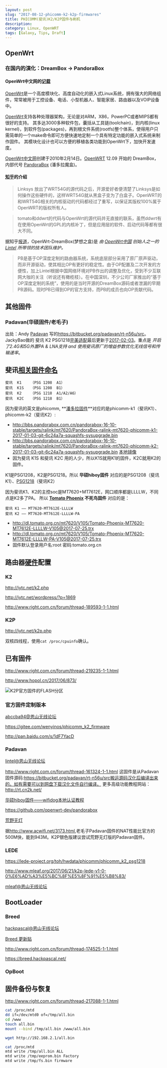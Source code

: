 ```yaml
---
layout: post
slug: "2017-08-12-phicomm-k2-k2p-firmwares"
title: PHICOMM(斐讯)K2/K2P固件与刷机
description: 
category: Linux, OpenWRT
tags: [Galaxy, Tips, Draft]
---
```


## OpenWrt

### 在国内的演化：DreamBox -> PandoraBox

#### OpenWrt中文网的[记载](https://dev.openwrt.org.cn/wiki)

[OpenWrt](https://dev.openwrt.org/)是一个高度模块化、高度自动化的嵌入式Linux系统，拥有强大的网络组件，常常被用于工控设备、电话、小型机器人、智能家居、路由器以及VOIP设备中。 

[​OpenWrt](https://wiki.openwrt.org/about/history)支持各种处理器架构，无论是对ARM，X86，PowerPC或者MIPS都有很好的支持。 其多达3000多种软件包，囊括从工具链(toolchain)，到内核(linux kernel)，到软件包(packages)，再到根文件系统(rootfs)整个体系，使得用户只需简单的一个make命令即可方便快速地定制一个具有特定功能的嵌入式系统来制作固件。 其模块化设计也可以方便的移植各类功能到OpenWrt下，加快开发速度。

[OpenWrt中文网](http://www.openwrt.org.cn/)创建于2010年2月14日。[OpenWRT](https://wiki.openwrt.org/zh-cn/about/history) 12.09 开始的 DreamBox，内部代号 [PandoraBox](https://forum.openwrt.org/viewtopic.php?id=49938) (潘多拉魔盒)。

#### [知乎](https://www.zhihu.com/question/33277589/answer/59817065)的介绍

> Linksys 放出了WRT54G的源代码之后，开源爱好者便清楚了Linksys是如何操作这些硬件的，这样WRT54G就从黑盒子变为了白盒子。OpenWRT的和WRT54G相关的内核驱动的代码都经过了重写，以保证其版权100%属于OpenWRT的版权所有人。

> tomato和ddwrt的代码与OpenWrt的源代码并无直接的联系，虽然ddwrt有在使用OpenWrt的GPL的内核补丁，但是应用层的软件、启动代码等都有很大不同。

据知乎[报道](https://www.zhihu.com/question/33277589/answer/60825547)，OpenWrt-DreamBox(梦想之盒)是 *由 [OpenWrt中国](www.openwrt.org.cn) 创始人之一的 [Lintel](lintel.huang@gmail.com) 所带领的技术团队维护。*

> PB是基于OP深度定制的路由器系统，系统底层部分采用了原厂原声驱动，而非开源驱动，使其相比OP有更好的稳定性。由于OP配置及二次开发的方便性，加上Lintel根据中国网络环境对PB作出的调整及优化，受到不少互联网大咖的关注（听说还有橄榄枝）。在中国深圳，不少公司厂家推出的“基于OP深度定制的系统”，使用的是当时开源的DreamBox源码或者泄漏的早期PB源码。现时PB已得到OP的官方支持，而PB的成员也向OP贡献代码。

## 其他固件

### Padavan(华硕固件/老毛子)

出处：Andy [Padavan](https://bitbucket.org/padavan/) 写的<https://bitbucket.org/padavan/rt-n56u/src>。JackyBao做的 斐讯 K2 PSG1218[完美适配](http://www.right.com.cn/forum/thread-187561-1-1.html)最后更新于[2017-02-03](https://bitbucket.org/JackyBao/padavan/commits/all)。重点是 *开启了2.4G和5G外置PA & LNA支持 and 使用斐讯原厂的增益参数优化无线信号和传输速率*。

## 斐讯[相关固件命名](http://www.right.com.cn/forum/thread-204532-1-1.html)

````
斐讯  K1    （PSG 1208  A1）
斐讯  K1S   （PSG 1208  B1）
斐讯  K2    （PSG 1218  A1/A2/A6）
斐讯  K2C   （PSG 1218  B1）
````

因为斐讯的英文是phicomm, **[潘多拉固件](http://bbs.pandorabox.com.cn/pandorabox-16-10-stable/targets/ralink/mt7620/)**对应的是phicomm-k1（斐讯K1）、phicomm-k2（斐讯K2）:

* <http://bbs.pandorabox.com.cn/pandorabox-16-10-stable/targets/ralink/mt7620/PandoraBox-ralink-mt7620-phicomm-k1-2017-01-03-git-6c24a7a-squashfs-sysupgrade.bin>
* <http://bbs.pandorabox.com.cn/pandorabox-16-10-stable/targets/ralink/mt7620/PandoraBox-ralink-mt7620-phicomm-k2-2017-01-03-git-6c24a7a-squashfs-sysupgrade.bin> [本地镜像](/assets/wp-uploads/2018/PandoraBox-ralink-mt7620-phicomm-k2-2017-01-03-git-6c24a7a-squashfs-sysupgrade.rar)
* 因为斐讯 K1S 和斐讯 K2C 用的人少，所以K1S就用K1的固件，K2C就用K2的固件。

K1是PSG1208，K2是PSG1218。所以 **华硕hiboy固件** 对应的是PSG1208（斐讯K1）、[PSG1218](https://bitbucket.org/JackyBao/padavan/downloads/)（斐讯K2）

因为斐讯K1、K2的主控soc是MT7620+MT7612E，网口顺序都是LLLLW，不同点是K2多了PA。
所以 **[Tomato Phoenix](http://dl.tomato.org.cn/mt7620/V105/) 不死鸟固件** 对应的是：

````
斐讯 K1 —— MT7620-MT7612E-LLLLW
斐讯 K2 —— MT7620-MT7612E-LLLLW-PA
````

* <http://dl.tomato.org.cn/mt7620/V105/Tomato-Phoenix-MT7620-MT7612E-LLLLW-V105@2017-07-25.trx>
* <http://dl.tomato.org.cn/mt7620/V105/Tomato-Phoenix-MT7620-MT7612E-LLLLW-PA-V105@2017-07-25.trx>
* 固件默认登录用户名:root 密码:tomato.org.cn


## 路由器[硬件](https://wiki.openwrt.org/doc/hardware/soc/soc.mediatek)配置



### K2

<http://iytc.net/k2.php>

<http://iytc.net/wordpress/?p=1869>

<http://www.right.com.cn/forum/thread-189593-1-1.html>

### K2P

<http://iytc.net/k2p.php>

双核四线程，使用`cat /proc/cpuinfo`确认。


## 已有固件

<http://www.right.com.cn/forum/thread-219235-1-1.html>

<http://www.hopol.cn/2017/06/873/>

![K2P官方固件的FLASH分区](http://www.hopol.cn/wp-content/uploads/2017/06/K2P-Flash.jpg)

### 官方固件定制版本

[abccba94@恩山无线论坛](http://www.right.com.cn/forum/home.php?mod=space&uid=140971&do=thread&view=me&from=space)

<https://gitee.com/wenyinos/phicomm_k2_firmware>

<http://pan.baidu.com/s/1dF7YacD>

### Padavan

[lintel@恩山无线论坛](http://www.right.com.cn/forum/home.php?mod=space&uid=37585&do=thread&view=me)

<http://www.right.com.cn/forum/thread-161324-1-1.html>
这固件是从Padavan固件源码:https://bitbucket.org/padavan/rt-n56u/src搬运源码汉化后编译出来的。如有需要可以到网盘下载汉化文件自行编译。
更多高级功能教程网站：<http://rt.cn2k.net/>

[华硕hiboy固件——wifidog本地认证教程](http://www.right.com.cn/forum/thread-204701-1-1.html)

<https://github.com/openwrt-dev/pandorabox>

[荒野无灯](http://p4davan.80x86.io/)

据<http://www.acwifi.net/3173.html>,老毛子Padavan固件的NAT性能比官方的500M快，能到943M。K2P银色版建议尝试荒野无灯版的Padavan固件。

### LEDE

<https://lede-project.org/toh/hwdata/phicomm/phicomm_k2_psg1218>

<http://www.mleaf.org/2017/06/21/k2p-lede-v1-0-0%E6%AD%A3%E5%BC%8F%E5%8F%91%E5%B8%83/>

[mleaf@恩山无线论坛](http://www.right.com.cn/forum/home.php?mod=space&uid=284724&do=thread&view=me)

## BootLoader

### Breed

[hackpascal@恩山无线论坛](http://www.right.com.cn/forum/home.php?mod=space&uid=200302&do=thread&view=me)

[Breed 更新贴](http://www.right.com.cn/forum/thread-161906-1-1.html)

<http://www.right.com.cn/forum/thread-174525-1-1.html>

<https://breed.hackpascal.net/>

### OpBoot

## 固件备份与恢复

<http://www.right.com.cn/forum/thread-217088-1-1.html>

````bash
cat /proc/mtd
dd if=/dev/mtd0 of=/tmp/all.bin
cd /www
touch all.bin
mount --bind /tmp/all.bin /www/all.bin

wget http://192.168.2.1/all.bin
````

````bash
cat /proc/mtd
mtd write /tmp/all.bin ALL
mtd write /tmp/eeprom.bin Factory
mtd write /tmp/fs.bin firmware
````

